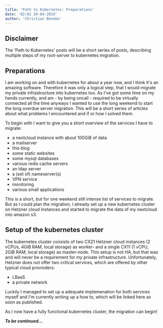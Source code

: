 ```yaml
---
title: 'Path to Kubernetes: Preparations'
date: '02:02 20-04-2019'
author: 'Christian Beneke'
---
```


## Disclaimer
The 'Path to Kubernetes' posts will be a short series of posts, describing multiple steps of my root-server to kubernetes migration.

## Preparations

I am working on and with kubernetes for about a year now, and I think it's an amazing software. Therefore it was only a logical step, that I would migrate my private infrastructure into kubernetes too.
As I've got some time on my hands currently, and am - by being oncall - required to be virtually connected all the time anyways I wanted to use the long weekend to start the long overdue server migration. This will be a short series of articles about what problems I encountered and if or how I solved them.

To begin with I want to give you a short overview of the services I have to migrate:

* a nextcloud instance with about 100GiB of data
* a mailserver
* this blog
* some static websites
* some mysql databases
* various redis cache servers
* an ldap server
* a (set of) nameserver(s)
* VPN service
* monitoring
* various small applications

This is a short, but for one weekend still intense list of services to migrate. But as I could plan the migration, I already set up a new kubernetes cluster on Hetzner cloud instances and started to migrate the data of my nextcloud into amazon s3.

## Setup of the kubernetes cluster
The kubernetes cluster consists of two CX21 Hetzner cloud instances (2 vCPUs, 4GiB RAM, local storage) as worker- and a single CX11 (1 vCPU, 2GiB RAM, local storage) as master-node. This setup is not HA, but that was and will never be a requirement for my private infrastructure. Unfortunately, Hetzner does not offer two critical services, which are offered by other typical cloud provioders:

* LBaaS
* a private network

Luckily I managed to set up a adequate implemenation for both services myself and I'm currently writing up a how to, which will be linked here as soon as published.

As I now have a fully functional kubernetes cluster, the migration can begin!

***To be continued...***